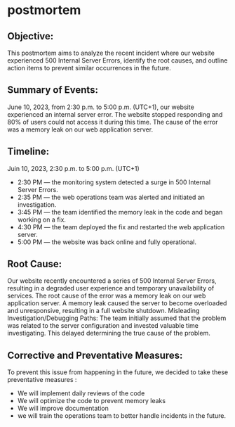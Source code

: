 # postmortem

## Objective:
This postmortem aims to analyze the recent incident where our website experienced 500 Internal Server Errors, identify the root causes, and outline action items to prevent similar occurrences in the future.

## Summary of Events:
June 10, 2023, from 2:30 p.m. to 5:00 p.m. (UTC+1), our website experienced an internal server error. The website stopped responding and 80% of users could not access it during this time. The cause of the error was a memory leak on our web application server.

## Timeline:
Juin 10, 2023, 2:30 p.m. to 5:00 p.m. (UTC+1)
* 2:30 PM — the monitoring system detected a surge in 500 Internal Server Errors.
*	2:35 PM — the web operations team was alerted and initiated an investigation.
*	3:45 PM — the team identified the memory leak in the code and began working on a fix.
*	4:30 PM — the team deployed the fix and restarted the web application server.
* 5:00 PM — the website was back online and fully operational.

## Root Cause: 
Our website recently encountered a series of 500 Internal Server Errors, resulting in a degraded user experience and temporary unavailability of services. The root cause of the error was a memory leak on our web application server. A memory leak caused the server to become overloaded and unresponsive, resulting in a full website shutdown.
Misleading Investigation/Debugging Paths:
The team initially assumed that the problem was related to the server configuration and invested valuable time investigating. This delayed determining the true cause of the problem.

## Corrective and Preventative Measures:
To prevent this issue from happening in the future, we decided to take these preventative measures :
*	We will implement daily reviews of the code
*	We will optimize the code to prevent memory leaks
*	We will improve documentation 
*	we will train the operations team to better handle incidents in the future.

